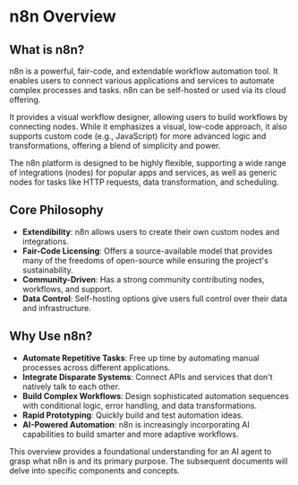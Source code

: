 # n8n Overview

## What is n8n?

n8n is a powerful, fair-code, and extendable workflow automation tool. It enables users to connect various applications and services to automate complex processes and tasks. n8n can be self-hosted or used via its cloud offering.

It provides a visual workflow designer, allowing users to build workflows by connecting nodes. While it emphasizes a visual, low-code approach, it also supports custom code (e.g., JavaScript) for more advanced logic and transformations, offering a blend of simplicity and power.

The n8n platform is designed to be highly flexible, supporting a wide range of integrations (nodes) for popular apps and services, as well as generic nodes for tasks like HTTP requests, data transformation, and scheduling.

## Core Philosophy

-   **Extendibility**: n8n allows users to create their own custom nodes and integrations.
-   **Fair-Code Licensing**: Offers a source-available model that provides many of the freedoms of open-source while ensuring the project's sustainability.
-   **Community-Driven**: Has a strong community contributing nodes, workflows, and support.
-   **Data Control**: Self-hosting options give users full control over their data and infrastructure.

## Why Use n8n?

-   **Automate Repetitive Tasks**: Free up time by automating manual processes across different applications.
-   **Integrate Disparate Systems**: Connect APIs and services that don't natively talk to each other.
-   **Build Complex Workflows**: Design sophisticated automation sequences with conditional logic, error handling, and data transformations.
-   **Rapid Prototyping**: Quickly build and test automation ideas.
-   **AI-Powered Automation**: n8n is increasingly incorporating AI capabilities to build smarter and more adaptive workflows.

This overview provides a foundational understanding for an AI agent to grasp what n8n is and its primary purpose. The subsequent documents will delve into specific components and concepts.
